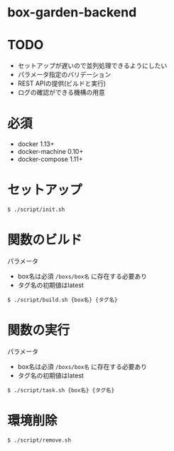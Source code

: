 box-garden-backend
====

# TODO

- セットアップが遅いので並列処理できるようにしたい
- パラメータ指定のバリデーション
- REST APIの提供(ビルドと実行)
- ログの確認ができる機構の用意

# 必須

- docker 1.13+
- docker-machine 0.10+
- docker-compose 1.11+

# セットアップ

```
$ ./script/init.sh
```

# 関数のビルド

パラメータ

- box名は必須 `/boxs/box名` に存在する必要あり
- タグ名の初期値はlatest

```
$ ./script/build.sh {box名} {タグ名}
```

# 関数の実行

パラメータ

- box名は必須 `/boxs/box名` に存在する必要あり
- タグ名の初期値はlatest

```
$ ./script/task.sh {box名} {タグ名}
```

# 環境削除

```
$ ./script/remove.sh
```
